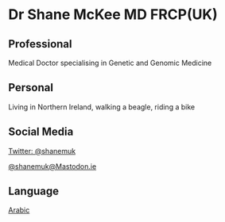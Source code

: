 # Dr Shane McKee MD FRCP(UK)

## Professional
Medical Doctor specialising in Genetic and Genomic Medicine
## Personal
Living in Northern Ireland, walking a beagle, riding a bike
## Social Media
[Twitter: @shanemuk](https://twitter.com/shanemuk)

<html>
<a rel="me" href="https://mastodon.ie/@Shanemuk">@shanemuk@Mastodon.ie</a>
</html>

## Language
[Arabic](https://github.com/shanemuk/shanemuk.github.io/blob/main/arabic.md)

